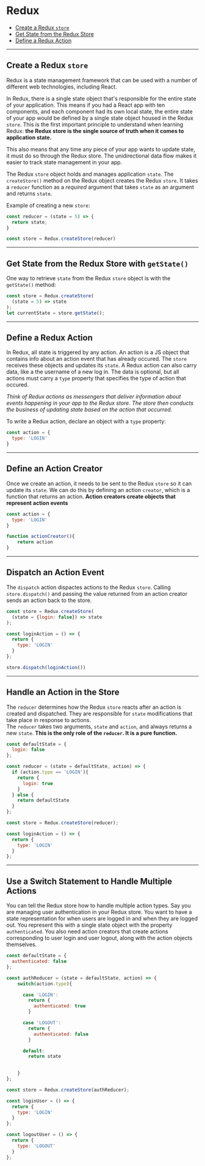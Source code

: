 # Redux

* [Create a Redux `store`](#Create-a-Redux-store)
* [Get State from the Redux Store](#Get-State-from-the-Redux-Store)
* [Define a Redux Action](#Define-a-Redux-Action)
***

## Create a Redux `store`
Redux is a state management framework that can be used with a number of different web technologies, including React.

In Redux, there is a single state object that's responsible for the entire state of your application. This means if you had a React app with ten components, and each component had its own local state, the entire state of your app would be defined by a single state object housed in the Redux `store`. This is the first important principle to understand when learning Redux: **the Redux store is the single source of truth when it comes to application state.**

This also means that any time any piece of your app wants to update state, it must do so through the Redux store. The unidirectional data flow makes it easier to track state management in your app.

The Redux `store` object holds and manages application `state`.  The `createStore()` method on the Redux object creates the Redux `store`.   It takes a `reducer` function as a _required_ argument that takes `state` as an argument and returns `state`.

Example of creating a new `store`:

```javascript
const reducer = (state = 5) => {
  return state;
}

const store = Redux.createStore(reducer)
```
***
## Get State from the Redux Store with `getState()`

One way to retrieve `state` from the Redux `store` object is with the `getState()` method:

```javascript
const store = Redux.createStore(
  (state = 5) => state
);
let currentState = store.getState();
```
***
## Define a Redux Action

In Redux, all state is triggered by any action. An action is a JS object that contains info about an action event that has already occured.  The `store` receives these objects and updates its `state`.  A Redux action can also carry data, like a the username of a new log in. The data is optional, but all actions must carry a `type` property that specifies the type of action that occured.  

_Think of Redux actions as messengers that deliver information about events happening in your app to the Redux store. The store then conducts the business of updating state based on the action that occurred._

To write a Redux action, declare an object with a `type` property:

```javascript
const action = {
  type: 'LOGIN'
}
```
***
## Define an Action Creator

Once we create an action, it needs to be sent to the Redux `store` so it can update its `state`.  We can do this by defining an action `creator`, which is a function that returns an action.  **Action creators create objects that represent action events**

```javascript
const action = {
  type: 'LOGIN'
}

function actionCreator(){
    return action
}
```
***
## Dispatch an Action Event

The `dispatch` action dispactes actions to the Redux `store`.  Calling `store.dispatch()` and passing the value returned from an action creator sends an action back to the store.

```javascript
const store = Redux.createStore(
  (state = {login: false}) => state
);

const loginAction = () => {
  return {
    type: 'LOGIN'
  }
};

store.dispatch(loginAction())
```
***
## Handle an Action in the Store

The `reducer` determines how the Redux `store` reacts after an action is created and dispatched.  They are responsible for `state` modifications that take place in response to actions.  
The `reducer` takes two arguments, `state` and `action`, and always returns a new `state`.  **This is the only role of the `reducer`.  It is a pure function.**

```javascript
const defaultState = {
  login: false
};

const reducer = (state = defaultState, action) => {
  if (action.type == 'LOGIN'){
    return {
      login: true
    }
  } else {
    return defaultState
  }
};

const store = Redux.createStore(reducer);

const loginAction = () => {
  return {
    type: 'LOGIN'
  }
};
```
***
## Use a Switch Statement to Handle Multiple Actions

You can tell the Redux store how to handle multiple action types. Say you are managing user authentication in your Redux store. You want to have a state representation for when users are logged in and when they are logged out. You represent this with a single state object with the property `authenticated`. You also need action creators that create actions corresponding to user login and user logout, along with the action objects themselves.

```javascript
const defaultState = {
  authenticated: false
};

const authReducer = (state = defaultState, action) => {
    switch(action.type){

      case 'LOGIN':
        return {
          authenticated: true 
        }

      case 'LOGOUT':
        return {
          authenticated: false
        }

      default:
        return state 

      
    }
};

const store = Redux.createStore(authReducer);

const loginUser = () => {
  return {
    type: 'LOGIN'
  }
};

const logoutUser = () => {
  return {
    type: 'LOGOUT'
  }
};
```